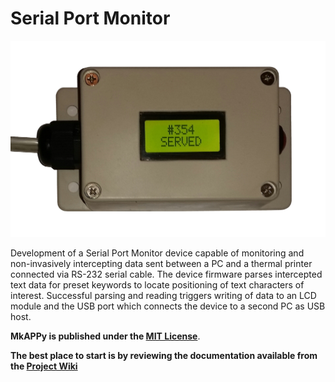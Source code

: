 # Serial Port Monitor

**![Serial Port Monitor or AutoScan](https://github.com/bizkiwi/serial-port-monitor/blob/main/docs/serial-port-monitor-assembled-device.jpg)**

Development of a Serial Port Monitor device capable of monitoring and non-invasively intercepting data sent between a PC and a thermal printer connected via RS-232 serial cable. 
The device firmware parses intercepted text data for preset keywords to locate positioning of text characters of interest. 
Successful parsing and reading triggers writing of data to an LCD module and the USB port which connects the device to a second PC as USB host.

**MkAPPy is published under the [MIT License](https://choosealicense.com/licenses/mit/)**.

**The best place to start is by reviewing the documentation available from the [Project Wiki](https://github.com/bizkiwi/serial-port-monitor/wiki)**
